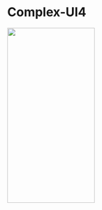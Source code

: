 # Complex-UI4

<img src="https://user-images.githubusercontent.com/26844387/90209652-9723d000-de09-11ea-994f-692c917dd7e3.png" width="200" height="400" />
